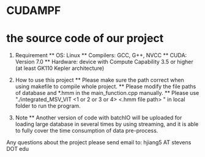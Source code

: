 # CUDAMPF
the source code of our project
==========================================
1. Requirement
** OS: Linux
** Compilers: GCC, G++, NVCC
** CUDA: Version 7.0
** Hardware: device with Compute Capability 3.5 or higher (at least GK110 Kepler architecture)

2. How to use this project
** Please make sure the path correct when using makefile to compile whole project.
** Please modify the file paths of database and *.hmm in the main_function.cpp manually.
** Please use "./integrated_MSV_VIT <1 or 2 or 3 or 4> <.hmm file path> <database file path>" in local folder to run the program.

3. Note
** Another version of code with batchIO will be uploaded for loading large database in several times by using streaming, and it is able to fully cover the time consumption of data pre-process.

Any questions about the project please send email to: hjiang5 AT stevens DOT edu

